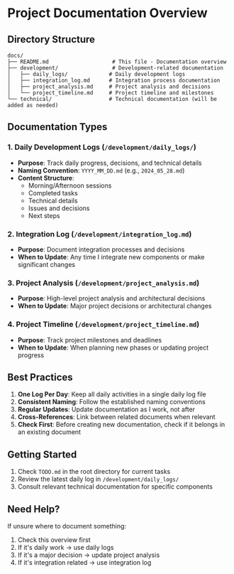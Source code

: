 # Project Documentation Overview

## Directory Structure
```
docs/
├── README.md                    # This file - Documentation overview
├── development/                 # Development-related documentation
│   ├── daily_logs/             # Daily development logs
│   ├── integration_log.md      # Integration process documentation
│   ├── project_analysis.md     # Project analysis and decisions
│   └── project_timeline.md     # Project timeline and milestones
└── technical/                  # Technical documentation (will be added as needed)
```

## Documentation Types

### 1. Daily Development Logs (`/development/daily_logs/`)
- **Purpose**: Track daily progress, decisions, and technical details
- **Naming Convention**: `YYYY_MM_DD.md` (e.g., `2024_05_28.md`)
- **Content Structure**:
  - Morning/Afternoon sessions
  - Completed tasks
  - Technical details
  - Issues and decisions
  - Next steps

### 2. Integration Log (`/development/integration_log.md`)
- **Purpose**: Document integration processes and decisions
- **When to Update**: Any time I integrate new components or make significant changes

### 3. Project Analysis (`/development/project_analysis.md`)
- **Purpose**: High-level project analysis and architectural decisions
- **When to Update**: Major project decisions or architectural changes

### 4. Project Timeline (`/development/project_timeline.md`)
- **Purpose**: Track project milestones and deadlines
- **When to Update**: When planning new phases or updating project progress

## Best Practices
1. **One Log Per Day**: Keep all daily activities in a single daily log file
2. **Consistent Naming**: Follow the established naming conventions
3. **Regular Updates**: Update documentation as I work, not after
4. **Cross-References**: Link between related documents when relevant
5. **Check First**: Before creating new documentation, check if it belongs in an existing document

## Getting Started
1. Check `TODO.md` in the root directory for current tasks
2. Review the latest daily log in `/development/daily_logs/`
3. Consult relevant technical documentation for specific components

## Need Help?
If unsure where to document something:
1. Check this overview first
2. If it's daily work -> use daily logs
3. If it's a major decision -> update project analysis
4. If it's integration related -> use integration log